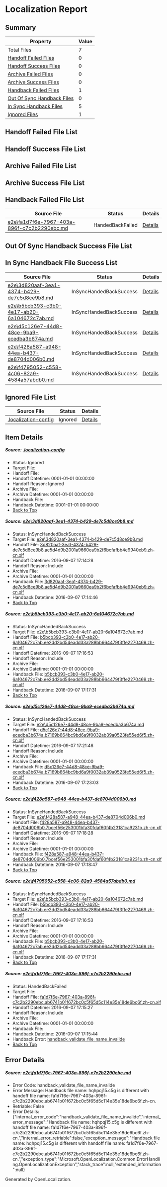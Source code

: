 # <a name='report-top'></a> Localization Report

## Summary
 Property | Value 
 -------- | ----- 
 Total Files | 7
[ Handoff Failed Files ](#handoff-failed-list)| 0
[ Handoff Success Files ](#handoff-success-list)| 0
[ Archive Failed Files ](#archive-failed-list)| 0
[ Archive Success Files ](#archive-success-list)| 0
[ Handback Failed Files ](#handback-failed-list)| 1
[ Out Of Sync Handback Files ](#outofsync-handback-success-list)| 0
[ In Sync Handback Files ](#insync-handback-success-list)| 5
[ Ignored Files ](#ignored-list)| 1

## <a name='handoff-failed-list'></a> Handoff Failed File List

## <a name='handoff-success-list'></a> Handoff Success File List

## <a name='archive-failed-list'></a> Archive Failed File List

## <a name='archive-success-list'></a> Archive Success File List

## <a name='handback-failed-list'></a> Handback Failed File List
 Source File | Status | Details 
 ----------- | ------ | ------- 
 [e2e\fa1d7f6e-7967-403a-896f-c7c2b2290ebc.md](https://github.com/OpenLocalizationTestOrg/ol-test0/blob/e13d87932f65786fcbfa64f39cf95ca6c27f20c5/e2e/fa1d7f6e-7967-403a-896f-c7c2b2290ebc.md) | HandedBackFailed | [Details](#5980f845d8162f779ce7f532457e6a2cebe711576)

## <a name='outofsync-handback-success-list'></a> Out Of Sync Handback Success File List

## <a name='insync-handback-success-list'></a> In Sync Handback File Success List
 Source File | Status | Details 
 ----------- | ------ | ------- 
 [e2e\3d820aaf-3ea1-4374-b429-de7c5d8ce9b8.md](https://github.com/OpenLocalizationTestOrg/ol-test0/blob/07ecc7c7c32c386e13db4d8ae1690d547c881c77/e2e/3d820aaf-3ea1-4374-b429-de7c5d8ce9b8.md) | InSyncHandedBackSuccess | [Details](#c38b4ab8fd900afa94f789130b837c6b434e0d961)
 [e2e\b5bcb393-c3b0-4e17-ab20-6a104672c7ab.md](https://github.com/OpenLocalizationTestOrg/ol-test0/blob/d29c36b4aa85e93c2d13a58018eb5bd9fb4823be/e2e/b5bcb393-c3b0-4e17-ab20-6a104672c7ab.md) | InSyncHandedBackSuccess | [Details](#9ed47f5b9f3ac44449a460f128831b3425d8b7fa2)
 [e2e\d5c126e7-44d8-48ce-9ba9-ecedba3b674a.md](https://github.com/OpenLocalizationTestOrg/ol-test0/blob/cd02ecee4d2992c629668bbe9a71b386b15aefda/e2e/d5c126e7-44d8-48ce-9ba9-ecedba3b674a.md) | InSyncHandedBackSuccess | [Details](#4873ccb8b81c4a95cbddaeee1da31ce875b148b33)
 [e2e\f428a587-a948-44ea-b437-de8704d006b0.md](https://github.com/OpenLocalizationTestOrg/ol-test0/blob/b937a15f63957e212f0ebadd6520328bd8105c1a/e2e/f428a587-a948-44ea-b437-de8704d006b0.md) | InSyncHandedBackSuccess | [Details](#ee3a9b5ef7d77417853baa8931a8a9b57040a1bd4)
 [e2e\f4795052-c558-4c06-82a9-4584a57abdb0.md](https://github.com/OpenLocalizationTestOrg/ol-test0/blob/cd02ecee4d2992c629668bbe9a71b386b15aefda/e2e/f4795052-c558-4c06-82a9-4584a57abdb0.md) | InSyncHandedBackSuccess | [Details](#9ed47f5b9f3ac44449a460f128831b3425d8b7fa5)

## <a name='ignored-list'></a> Ignored File List
 Source File | Status | Details 
 ----------- | ------ | ------- 
 [.localization-config](https://github.com/OpenLocalizationTestOrg/ol-test0/blob/cd02ecee4d2992c629668bbe9a71b386b15aefda/.localization-config) | Ignored | [Details](#3d4f252ac210baf56311d7e97dcc2db10974dbd20)

## Item Details
##### <a name='3d4f252ac210baf56311d7e97dcc2db10974dbd20'></a> Source: [.localization-config](https://github.com/OpenLocalizationTestOrg/ol-test0/blob/cd02ecee4d2992c629668bbe9a71b386b15aefda/.localization-config)
* Status: Ignored
* Target File: 
* Handoff File: 
* Handoff Datetime: 0001-01-01 00:00:00
* Handoff Reason: Ignored
* Archive File: 
* Archive Datetime: 0001-01-01 00:00:00
* Handback File: 
* Handback Datetime: 0001-01-01 00:00:00
* [Back to Top](#report-top)

##### <a name='c38b4ab8fd900afa94f789130b837c6b434e0d961'></a> Source: [e2e\3d820aaf-3ea1-4374-b429-de7c5d8ce9b8.md](https://github.com/OpenLocalizationTestOrg/ol-test0/blob/07ecc7c7c32c386e13db4d8ae1690d547c881c77/e2e/3d820aaf-3ea1-4374-b429-de7c5d8ce9b8.md)
* Status: InSyncHandedBackSuccess
* Target File: [e2e\3d820aaf-3ea1-4374-b429-de7c5d8ce9b8.md](https://github.com/OpenLocalizationTestOrg/ol-test0-zhcn/blob/cf4ae88e415488fcefa52f40b12303f660733e95/e2e/3d820aaf-3ea1-4374-b429-de7c5d8ce9b8.md)
* Handoff File: [3d820aaf-3ea1-4374-b429-de7c5d8ce9b8.ae5d4d9b2001a9660ea9b2f6bcfafbb4e9940eb9.zh-cn.xlf](https://github.com/OpenLocalizationTestOrg/ol-test0-handoff/blob/e5e2dba7b78f07e2f43a747d0ecf242966036a0d/ol-handoff/OpenLocalizationTestOrg/ol-test0-zhcn/ci/ht/3d820aaf-3ea1-4374-b429-de7c5d8ce9b8.ae5d4d9b2001a9660ea9b2f6bcfafbb4e9940eb9.zh-cn.xlf)
* Handoff Datetime: 2016-09-07 17:14:28
* Handoff Reason: Include
* Archive File: 
* Archive Datetime: 0001-01-01 00:00:00
* Handback File: [3d820aaf-3ea1-4374-b429-de7c5d8ce9b8.ae5d4d9b2001a9660ea9b2f6bcfafbb4e9940eb9.zh-cn.xlf](https://github.com/OpenLocalizationTestOrg/ol-test0-handback/blob/2648e1a1c0c3cd2332b89d741a88720392bddce8/ol-handback/OpenLocalizationTestOrg/ol-test0-zhcn/ci/ht/3d820aaf-3ea1-4374-b429-de7c5d8ce9b8.ae5d4d9b2001a9660ea9b2f6bcfafbb4e9940eb9.zh-cn.xlf)
* Handback Datetime: 2016-09-07 17:14:46
* [Back to Top](#report-top)

##### <a name='9ed47f5b9f3ac44449a460f128831b3425d8b7fa2'></a> Source: [e2e\b5bcb393-c3b0-4e17-ab20-6a104672c7ab.md](https://github.com/OpenLocalizationTestOrg/ol-test0/blob/d29c36b4aa85e93c2d13a58018eb5bd9fb4823be/e2e/b5bcb393-c3b0-4e17-ab20-6a104672c7ab.md)
* Status: InSyncHandedBackSuccess
* Target File: [e2e\b5bcb393-c3b0-4e17-ab20-6a104672c7ab.md](https://github.com/OpenLocalizationTestOrg/ol-test0-zhcn/blob/990fd3dbeddfb2a4cdd53a7cb8a27976d073473f/e2e/b5bcb393-c3b0-4e17-ab20-6a104672c7ab.md)
* Handoff File: [b5bcb393-c3b0-4e17-ab20-6a104672c7ab.ee2dd2bd54eadd33a288bb664479f3ffe2270469.zh-cn.xlf](https://github.com/OpenLocalizationTestOrg/ol-test0-handoff/blob/b904a09232b44bc88011a66ab8c39fefbf75f9f3/ol-handoff/OpenLocalizationTestOrg/ol-test0-zhcn/ci/ht/b5bcb393-c3b0-4e17-ab20-6a104672c7ab.ee2dd2bd54eadd33a288bb664479f3ffe2270469.zh-cn.xlf)
* Handoff Datetime: 2016-09-07 17:16:53
* Handoff Reason: Include
* Archive File: 
* Archive Datetime: 0001-01-01 00:00:00
* Handback File: [b5bcb393-c3b0-4e17-ab20-6a104672c7ab.ee2dd2bd54eadd33a288bb664479f3ffe2270469.zh-cn.xlf](https://github.com/OpenLocalizationTestOrg/ol-test0-handback/blob/8be179efee745e1087ee866a4692b9818ddff9f3/ol-handback/OpenLocalizationTestOrg/ol-test0-zhcn/ci/ht/b5bcb393-c3b0-4e17-ab20-6a104672c7ab.ee2dd2bd54eadd33a288bb664479f3ffe2270469.zh-cn.xlf)
* Handback Datetime: 2016-09-07 17:17:31
* [Back to Top](#report-top)

##### <a name='4873ccb8b81c4a95cbddaeee1da31ce875b148b33'></a> Source: [e2e\d5c126e7-44d8-48ce-9ba9-ecedba3b674a.md](https://github.com/OpenLocalizationTestOrg/ol-test0/blob/cd02ecee4d2992c629668bbe9a71b386b15aefda/e2e/d5c126e7-44d8-48ce-9ba9-ecedba3b674a.md)
* Status: InSyncHandedBackSuccess
* Target File: [e2e\d5c126e7-44d8-48ce-9ba9-ecedba3b674a.md](https://github.com/OpenLocalizationTestOrg/ol-test0-zhcn/blob/14f6ecb1a600068f44165be676b2152613f5cbd7/e2e/d5c126e7-44d8-48ce-9ba9-ecedba3b674a.md)
* Handoff File: [d5c126e7-44d8-48ce-9ba9-ecedba3b674a.b7169b664bc9bd6a9f0032ab39a0523fe55ed6f5.zh-cn.xlf](https://github.com/OpenLocalizationTestOrg/ol-test0-handoff/blob/d8a9bc00d76360c922bf79b214516534c1e8719f/ol-handoff/OpenLocalizationTestOrg/ol-test0-zhcn/ci/ht/d5c126e7-44d8-48ce-9ba9-ecedba3b674a.b7169b664bc9bd6a9f0032ab39a0523fe55ed6f5.zh-cn.xlf)
* Handoff Datetime: 2016-09-07 17:21:46
* Handoff Reason: Include
* Archive File: 
* Archive Datetime: 0001-01-01 00:00:00
* Handback File: [d5c126e7-44d8-48ce-9ba9-ecedba3b674a.b7169b664bc9bd6a9f0032ab39a0523fe55ed6f5.zh-cn.xlf](https://github.com/OpenLocalizationTestOrg/ol-test0-handback/blob/f16a89250315dd04898b7c68d184e113c8ecf17e/ol-handback/OpenLocalizationTestOrg/ol-test0-zhcn/ci/ht/d5c126e7-44d8-48ce-9ba9-ecedba3b674a.b7169b664bc9bd6a9f0032ab39a0523fe55ed6f5.zh-cn.xlf)
* Handback Datetime: 2016-09-07 17:23:03
* [Back to Top](#report-top)

##### <a name='ee3a9b5ef7d77417853baa8931a8a9b57040a1bd4'></a> Source: [e2e\f428a587-a948-44ea-b437-de8704d006b0.md](https://github.com/OpenLocalizationTestOrg/ol-test0/blob/b937a15f63957e212f0ebadd6520328bd8105c1a/e2e/f428a587-a948-44ea-b437-de8704d006b0.md)
* Status: InSyncHandedBackSuccess
* Target File: [e2e\f428a587-a948-44ea-b437-de8704d006b0.md](https://github.com/OpenLocalizationTestOrg/ol-test0-zhcn/blob/cbb7eb56055225d134cd769ce54b88fbd7c964bc/e2e/f428a587-a948-44ea-b437-de8704d006b0.md)
* Handoff File: [f428a587-a948-44ea-b437-de8704d006b0.7bcef56e253001bfa30fdaf60f4b23181ca9231b.zh-cn.xlf](https://github.com/OpenLocalizationTestOrg/ol-test0-handoff/blob/8f40ce22a0768fbf01b2908fc9ad4bdaebd40b14/ol-handoff/OpenLocalizationTestOrg/ol-test0-zhcn/ci/ht/f428a587-a948-44ea-b437-de8704d006b0.7bcef56e253001bfa30fdaf60f4b23181ca9231b.zh-cn.xlf)
* Handoff Datetime: 2016-09-07 17:18:28
* Handoff Reason: Include
* Archive File: 
* Archive Datetime: 0001-01-01 00:00:00
* Handback File: [f428a587-a948-44ea-b437-de8704d006b0.7bcef56e253001bfa30fdaf60f4b23181ca9231b.zh-cn.xlf](https://github.com/OpenLocalizationTestOrg/ol-test0-handback/blob/115e05741f116eba5caa07d1d42cfa57c3326a57/ol-handback/OpenLocalizationTestOrg/ol-test0-zhcn/ci/ht/f428a587-a948-44ea-b437-de8704d006b0.7bcef56e253001bfa30fdaf60f4b23181ca9231b.zh-cn.xlf)
* Handback Datetime: 2016-09-07 17:18:47
* [Back to Top](#report-top)

##### <a name='9ed47f5b9f3ac44449a460f128831b3425d8b7fa5'></a> Source: [e2e\f4795052-c558-4c06-82a9-4584a57abdb0.md](https://github.com/OpenLocalizationTestOrg/ol-test0/blob/cd02ecee4d2992c629668bbe9a71b386b15aefda/e2e/f4795052-c558-4c06-82a9-4584a57abdb0.md)
* Status: InSyncHandedBackSuccess
* Target File: [e2e\b5bcb393-c3b0-4e17-ab20-6a104672c7ab.md](https://github.com/OpenLocalizationTestOrg/ol-test0-zhcn/blob/990fd3dbeddfb2a4cdd53a7cb8a27976d073473f/e2e/b5bcb393-c3b0-4e17-ab20-6a104672c7ab.md)
* Handoff File: [b5bcb393-c3b0-4e17-ab20-6a104672c7ab.ee2dd2bd54eadd33a288bb664479f3ffe2270469.zh-cn.xlf](https://github.com/OpenLocalizationTestOrg/ol-test0-handoff/blob/b904a09232b44bc88011a66ab8c39fefbf75f9f3/ol-handoff/OpenLocalizationTestOrg/ol-test0-zhcn/ci/ht/b5bcb393-c3b0-4e17-ab20-6a104672c7ab.ee2dd2bd54eadd33a288bb664479f3ffe2270469.zh-cn.xlf)
* Handoff Datetime: 2016-09-07 17:16:53
* Handoff Reason: Include
* Archive File: 
* Archive Datetime: 0001-01-01 00:00:00
* Handback File: [b5bcb393-c3b0-4e17-ab20-6a104672c7ab.ee2dd2bd54eadd33a288bb664479f3ffe2270469.zh-cn.xlf](https://github.com/OpenLocalizationTestOrg/ol-test0-handback/blob/8be179efee745e1087ee866a4692b9818ddff9f3/ol-handback/OpenLocalizationTestOrg/ol-test0-zhcn/ci/ht/b5bcb393-c3b0-4e17-ab20-6a104672c7ab.ee2dd2bd54eadd33a288bb664479f3ffe2270469.zh-cn.xlf)
* Handback Datetime: 2016-09-07 17:17:31
* [Back to Top](#report-top)

##### <a name='5980f845d8162f779ce7f532457e6a2cebe711576'></a> Source: [e2e\fa1d7f6e-7967-403a-896f-c7c2b2290ebc.md](https://github.com/OpenLocalizationTestOrg/ol-test0/blob/e13d87932f65786fcbfa64f39cf95ca6c27f20c5/e2e/fa1d7f6e-7967-403a-896f-c7c2b2290ebc.md)
* Status: HandedBackFailed
* Target File: 
* Handoff File: [fa1d7f6e-7967-403a-896f-c7c2b2290ebc.ab6741b01f672bc0c5f65d5c114e35e18de6bc6f.zh-cn.xlf](https://github.com/OpenLocalizationTestOrg/ol-test0-handoff/blob/e6ba5e1a0b40df93a087bbdc555eb16248d9cd1b/ol-handoff/OpenLocalizationTestOrg/ol-test0-zhcn/ci/ht/fa1d7f6e-7967-403a-896f-c7c2b2290ebc.ab6741b01f672bc0c5f65d5c114e35e18de6bc6f.zh-cn.xlf)
* Handoff Datetime: 2016-09-07 17:15:27
* Handoff Reason: Include
* Archive File: 
* Archive Datetime: 0001-01-01 00:00:00
* Handback File: 
* Handback Datetime: 2016-09-07 17:15:44
* Handback Error: [handback_validate_file_name_invalide](#5980f845d8162f779ce7f532457e6a2cebe711576handback_validate_file_name_invalide)
* [Back to Top](#report-top)


## Error Details
##### <a name='5980f845d8162f779ce7f532457e6a2cebe711576handback_validate_file_name_invalide'></a> Source: [e2e\fa1d7f6e-7967-403a-896f-c7c2b2290ebc.md](#5980f845d8162f779ce7f532457e6a2cebe711576)
* Error Code: handback_validate_file_name_invalide
* Error Message: Handback file name: hqhpqj15.c5g is different with handoff file name: fa1d7f6e-7967-403a-896f-c7c2b2290ebc.ab6741b01f672bc0c5f65d5c114e35e18de6bc6f.zh-cn.
* Retriable: False
* Error Details: {"internal_error_code":"handback_validate_file_name_invalide","internal_error_message":"Handback file name: hqhpqj15.c5g is different with handoff file name: fa1d7f6e-7967-403a-896f-c7c2b2290ebc.ab6741b01f672bc0c5f65d5c114e35e18de6bc6f.zh-cn.","internal_error_retriable":false,"exception_message":"Handback file name: hqhpqj15.c5g is different with handoff file name: fa1d7f6e-7967-403a-896f-c7c2b2290ebc.ab6741b01f672bc0c5f65d5c114e35e18de6bc6f.zh-cn.","exception_type":"Microsoft.OpenLocalization.Common.ErrorHandling.OpenLocalizationException","stack_trace":null,"extended_information":null}


Generated by OpenLocalization.
